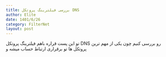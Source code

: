 ```yaml
---
title: بررسی فیلترینگ پروتکل DNS
author: Elite
date: 1401/6/26
category: FilterNet
layout: post
---
```


تو این پست قراره باهم فیلترینگ پروتکل DNS رو بررسی کنیم چون یکی از مهم ترین پروتکل ها تو برقراری ارتباط حساب میشه و 

[1]: https://pages.github.com
